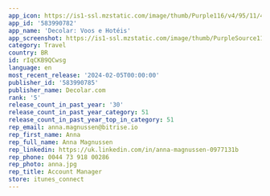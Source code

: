 ```yaml
---
app_icon: https://is1-ssl.mzstatic.com/image/thumb/Purple116/v4/95/11/4c/95114c80-3cf5-d0eb-0a9b-0f25be3eba38/AppIcon-1x_U007emarketing-0-7-0-85-220-0.png/1024x1024bb.png
app_id: '583990782'
app_name: 'Decolar: Voos e Hotéis'
app_screenshot: https://is1-ssl.mzstatic.com/image/thumb/PurpleSource112/v4/1e/98/25/1e98256f-23d3-e114-908e-2509d0bf206e/dcb2b14b-94fe-4afa-9f5a-c9620dcd1da8_iOS-Banner01__U00288_U0029.png/1242x2688bb.png
category: Travel
country: BR
id: rIqCKB9QCwsg
language: en
most_recent_release: '2024-02-05T00:00:00'
publisher_id: '583990785'
publisher_name: Decolar.com
rank: '5'
release_count_in_past_year: '30'
release_count_in_past_year_category: 51
release_count_in_past_year_top_in_category: 51
rep_email: anna.magnussen@bitrise.io
rep_first_name: Anna
rep_full_name: Anna Magnussen
rep_linkedin: https://uk.linkedin.com/in/anna-magnussen-0977131b
rep_phone: 0044 73 918 00286
rep_photo: anna.jpg
rep_title: Account Manager
store: itunes_connect
---
```

